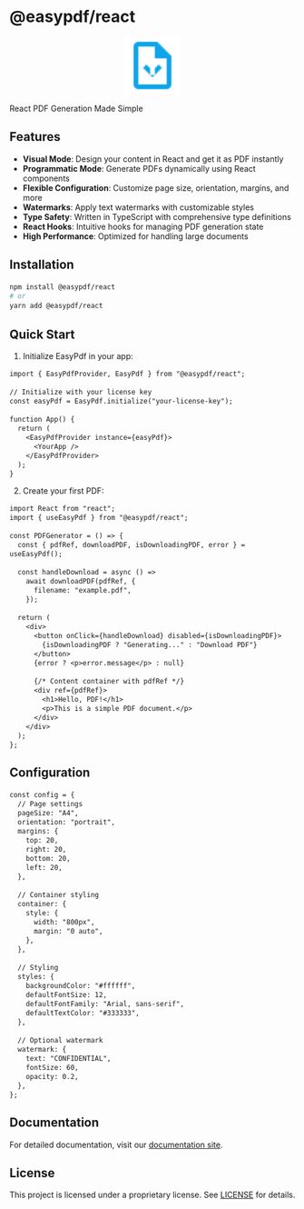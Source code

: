 # @easypdf/react

<div align="center">
  <img src="logo.svg" width="100" height="100" alt="EasyPdf Logo" />
</div>

React PDF Generation Made Simple

## Features

- **Visual Mode**: Design your content in React and get it as PDF instantly
- **Programmatic Mode**: Generate PDFs dynamically using React components
- **Flexible Configuration**: Customize page size, orientation, margins, and more
- **Watermarks**: Apply text watermarks with customizable styles
- **Type Safety**: Written in TypeScript with comprehensive type definitions
- **React Hooks**: Intuitive hooks for managing PDF generation state
- **High Performance**: Optimized for handling large documents

## Installation

```bash
npm install @easypdf/react
# or
yarn add @easypdf/react
```

## Quick Start

1. Initialize EasyPdf in your app:

```tsx
import { EasyPdfProvider, EasyPdf } from "@easypdf/react";

// Initialize with your license key
const easyPdf = EasyPdf.initialize("your-license-key");

function App() {
  return (
    <EasyPdfProvider instance={easyPdf}>
      <YourApp />
    </EasyPdfProvider>
  );
}
```

2. Create your first PDF:

```tsx
import React from "react";
import { useEasyPdf } from "@easypdf/react";

const PDFGenerator = () => {
  const { pdfRef, downloadPDF, isDownloadingPDF, error } = useEasyPdf();

  const handleDownload = async () =>
    await downloadPDF(pdfRef, {
      filename: "example.pdf",
    });

  return (
    <div>
      <button onClick={handleDownload} disabled={isDownloadingPDF}>
        {isDownloadingPDF ? "Generating..." : "Download PDF"}
      </button>
      {error ? <p>error.message</p> : null}

      {/* Content container with pdfRef */}
      <div ref={pdfRef}>
        <h1>Hello, PDF!</h1>
        <p>This is a simple PDF document.</p>
      </div>
    </div>
  );
};
```

## Configuration

```tsx
const config = {
  // Page settings
  pageSize: "A4",
  orientation: "portrait",
  margins: {
    top: 20,
    right: 20,
    bottom: 20,
    left: 20,
  },

  // Container styling
  container: {
    style: {
      width: "800px",
      margin: "0 auto",
    },
  },

  // Styling
  styles: {
    backgroundColor: "#ffffff",
    defaultFontSize: 12,
    defaultFontFamily: "Arial, sans-serif",
    defaultTextColor: "#333333",
  },

  // Optional watermark
  watermark: {
    text: "CONFIDENTIAL",
    fontSize: 60,
    opacity: 0.2,
  },
};
```

## Documentation

For detailed documentation, visit our [documentation site](https://easypdf.dev).

## License

This project is licensed under a proprietary license. See [LICENSE](./LICENSE) for details.

